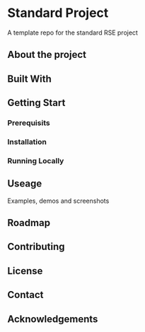 # Standard Project
A template repo for the standard RSE project

## About the project

## Built With

## Getting Start

### Prerequisits

### Installation

### Running Locally

## Useage

Examples, demos and screenshots

## Roadmap

## Contributing

## License

## Contact

## Acknowledgements
